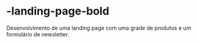 # -landing-page-bold
Desenvolvimento de uma landing page com uma grade de produtos e um formulário de newsletter.

